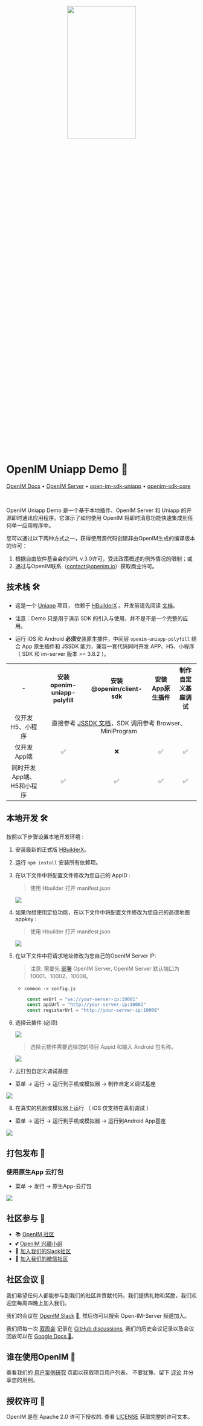 <p align="center">
    <a href="https://www.openim.online">
        <img src="./doc/openim-logo.gif" width="60%" height="30%"/>
    </a>
</p>

# OpenIM Uniapp Demo 💬

<p>
  <a href="https://doc.rentsoft.cn/">OpenIM Docs</a>
  •
  <a href="https://github.com/openimsdk/open-im-server">OpenIM Server</a>
  •
  <a href="https://github.com/openimsdk/open-im-sdk-uniapp">open-im-sdk-uniapp</a>
  •
  <a href="https://github.com/openimsdk/openim-sdk-core">openim-sdk-core</a>
</p>

<br>

OpenIM Uniapp Demo 是一个基于本地插件、OpenIM Server 和 Uniapp 的开源即时通讯应用程序。它演示了如何使用 OpenIM 将即时消息功能快速集成到任何单一应用程序中。

您可以通过以下两种方式之一，获得使用源代码创建非由OpenIM生成的编译版本的许可：
1. 根据自由软件基金会的GPL v.3.0许可，受此政策概述的例外情况的限制；或
2. 通过与OpenIM联系（contact@openim.io）获取商业许可。

## 技术栈 🛠️

- 这是一个 [Uniapp](https://uniapp.dcloud.net.cn/) 项目， 依赖于 [HBuilderX](https://www.dcloud.io/hbuilderx.html) 。开发前请先阅读 [文档](https://docs.openim.io/zh-Hans/sdks/quickstart/uniapp)。

- 注意：Demo 只是用于演示 SDK 的引入与使用，并不是不是一个完整的应用。

- 运行 iOS 和 Android **必须**安装原生插件，中间层 `openim-uniapp-polyfill` 结合 App 原生插件和 JSSDK 能力，兼容一套代码同时开发 APP、H5、小程序（ SDK 和 im-server 版本 >= 3.8.2 ）。

<table>
  <tr>
    <th style="text-align: center;">-</th>
    <th style="text-align: center;">安装 openim-uniapp-polyfill</th>
    <th style="text-align: center;">安装 @openim/client-sdk</th>
    <th style="text-align: center;">安装 App原生插件</th>
    <th style="text-align: center;">制作自定义基座调试</th>
  </tr>
  <tr>
    <td style="text-align: center;">仅开发H5、小程序</td>
    <td style="text-align: center;" colspan="5">直接参考 <a href="https://docs.openim.io/zh-Hans/sdks/quickstart/miniProgram">JSSDK 文档<a>，SDK 调用参考 Browser、MiniProgram </td>
  </tr>
  <tr>
    <td style="text-align: center;">仅开发App端</td>
    <td style="text-align: center;">✅</td>
    <td style="text-align: center;">❌</td>
    <td style="text-align: center;">✅</td>
    <td style="text-align: center;">✅</td>
  </tr>
  <tr>
    <td style="text-align: center;">同时开发App端、H5和小程序</td>
    <td style="text-align: center;">✅</td>
    <td style="text-align: center;">✅</td>
    <td style="text-align: center;">✅</td>
    <td style="text-align: center;">✅</td>
  </tr>
</table>

## 本地开发 🛠️

按照以下步骤设置本地开发环境 :

1. 安装最新的正式版 [HBuilderX](https://www.dcloud.io/hbuilderx.html)。

2. 运行 `npm install` 安装所有依赖项。

3. 在以下文件中将配置文件修改为您自己的 AppID :
    > 使用 Hbuilder 打开 manifest.json

    ![](./doc/config.png)

4. 如果你想使用定位功能，在以下文件中将配置文件修改为您自己的高德地图 appkey :
   > 使用 Hbuilder 打开 manifest.json

    ![](./doc/config2.png)

5. 在以下文件中将请求地址修改为您自己的OpenIM Server IP:
   > 注意: 需要先 [部署](https://github.com/openimsdk/open-im-server#rocket-quick-start) OpenIM Server, OpenIM Server 默认端口为 10001、10002、10008。
   - `common -> config.js`

     ```js
      const wsUrl = "ws://your-server-ip:10001"
      const apiUrl = "http://your-server-ip:10002"
      const registerUrl = "http://your-server-ip:10008"
     ```

6. 选择云插件 (必须)

    ![](./doc/select.png)

    > 选择云插件需要选择您的项目 Appid 和输入 Android 包名称。

    ![](./doc/plugin.png)

7. 云打包自定义调试基座

  - 菜单 -> 运行 -> 运行到手机或模拟器 -> 制作自定义调试基座

  ![](./doc/dev.png)
  

8. 在真实的机器或模拟器上运行 （ iOS 仅支持在真机调试 ）

  - 菜单 -> 运行 -> 运行到手机或模拟器 -> 运行到Android App基座

  ![](./doc/run_dev.png)

## 打包发布 🚀

### 使用原生App 云打包

  - 菜单 -> 发行 -> 原生App-云打包

  ![](./doc/build.png)


## 社区参与 :busts_in_silhouette:

- 📚 [OpenIM 社区](https://github.com/OpenIMSDK/community)
- 💕 [OpenIM 兴趣小组](https://github.com/Openim-sigs)
- 🚀 [加入我们的Slack社区](https://join.slack.com/t/openimsdk/shared_invite/zt-2ijy1ys1f-O0aEDCr7ExRZ7mwsHAVg9A)
- :eyes: [加入我们的微信社区](https://openim-1253691595.cos.ap-nanjing.myqcloud.com/WechatIMG20.jpeg)

## 社区会议 :calendar:

我们希望任何人都能参与到我们的社区并贡献代码，我们提供礼物和奖励，我们欢迎您每周四晚上加入我们。

我们的会议在 [OpenIM Slack](https://join.slack.com/t/openimsdk/shared_invite/zt-2ijy1ys1f-O0aEDCr7ExRZ7mwsHAVg9A) 🎯, 然后你可以搜索 Open-IM-Server 频道加入。

我们把每一次 [双周会](https://github.com/orgs/OpenIMSDK/discussions/categories/meeting) 记录在 [GitHub discussions](https://github.com/openimsdk/open-im-server/discussions/categories/meeting), 我们的历史会议记录以及会议回放可以在 [Google Docs :bookmark_tabs:](https://docs.google.com/document/d/1nx8MDpuG74NASx081JcCpxPgDITNTpIIos0DS6Vr9GU/edit?usp=sharing)。

## 谁在使用OpenIM :eyes:

查看我们的 [用户案例研究](https://github.com/OpenIMSDK/community/blob/main/ADOPTERS.md) 页面以获取项目用户列表。 不要犹豫，留下 [评论](https://github.com/openimsdk/open-im-server/issues/379) 并分享您的用例。

## 授权许可 :page_facing_up:

OpenIM 是在 Apache 2.0 许可下授权的. 查看 [LICENSE](https://github.com/openimsdk/open-im-server/tree/main/LICENSE) 获取完整的许可文本。
